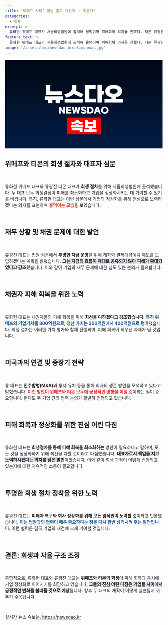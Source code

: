 ```yaml
---
title: ‘티메프 사태’ 법원 출석 채권자 수 미공개!
categories:
  - 법률
excerpt: >
  류화현 위메프 대표가 서울회생법원에 출석해 울먹이며 피해회복 의지를 전했다. 티몬 류광진 대표도 회생절차의 필요성을 강조하며 진심을 다하겠다고 밝혔다. 이들의 앞날에 관심이 집중된다.
feature_text: >
  류화현 위메프 대표가 서울회생법원에 출석해 울먹이며 피해회복 의지를 전했다. 티몬 류광진 대표도 회생절차의 필요성을 강조하며 진심을 다하겠다고 밝혔다. 이들의 앞날에 관심이 집중된다.
image: '/assets/img/newsdao_breakingnews.jpg'
---
```


<p><img src="/assets/img/newsdao_breakingnews.jpg" alt="flaretime 속보" /></p>

<h2 data-ke-size="size26">위메프와 티몬의 회생 절차와 대표자 심문</h2>

<p data-ke-size="size16">&nbsp;</p>

<p data-ke-size="size16">류화현 위메프 대표와 류광진 티몬 대표가 <b>회생 절차</b>를 위해 서울회생법원에 출석했습니다. 두 대표 모두 회생결정이 피해를 최소화하고 기업을 정상화시키는 데 기여할 수 있기를 바랍니다. 특히, 류화현 대표는 이번 심문에서 기업의 정상화를 위해 진심으로 노력하겠다는 의지를 표현하며 <b><span style="color: #ee2323;">울먹이는 모습</span></b>을 보였습니다. </p>

<p data-ke-size="size16">&nbsp;</p>

<h2 data-ke-size="size26">재무 상황 및 채권 문제에 대한 발언</h2>

<p data-ke-size="size16">&nbsp;</p>

<p data-ke-size="size16">류광진 대표는 법원 심문에서 <b>투명한 자금 운영</b>을 위해 계좌와 결제대금예치 제도를 도입하겠다는 계획을 밝혔습니다. <b><span style="background-color: #21538527;">그는 자금의 흐름이 제대로 공유되지 않아 피해가 확대되었다고 강조</span></b>했습니다. 이와 같이 기업의 재무 문제에 대한 심도 있는 논의가 필요합니다.</p>

<p data-ke-size="size16">&nbsp;</p>

<h2 data-ke-size="size26">채권자 피해 회복을 위한 노력</h2>

<p data-ke-size="size16">&nbsp;</p>

<p data-ke-size="size16">류화현 대표는 채권자들의 피해 회복을 위해 <b>최선을 다하겠다고 강조했습니다</b>. <b><span style="color: #1a5490;">특히 위메프의 기업가치를 800억원으로, 청산 가치는 300억원에서 400억원으로 평가</span></b>했습니다. 회생 절차는 이러한 가치 평가와 함께 진행되며, 피해 회복이 최우선 과제가 될 것입니다.</p>

<p data-ke-size="size16">&nbsp;</p>

<h2 data-ke-size="size26">미국과의 연결 및 중장기 전략</h2>

<p data-ke-size="size16">&nbsp;</p>

<p data-ke-size="size16">류 대표는 <b>인수합병(M&A)</b>와 투자 유치 등을 통해 회사의 생존 방안을 모색하고 있다고 밝혔습니다. <b><span style="color: #ee2323;">이런 방안이 위메프와 티몬 모두에 긍정적인 영향을 미칠 것</span></b>이라는 점이 중요합니다. 현재도 두 기업 간의 협력 논의가 활발히 진행되고 있습니다.</p>

<p data-ke-size="size16">&nbsp;</p>

<h2 data-ke-size="size26">피해 회복과 정상화를 위한 진심 어린 다짐</h2>

<p data-ke-size="size16">&nbsp;</p>

<p data-ke-size="size16">류화현 대표는 <b>회생절차를 통해 피해 회복을 최소화하는</b> 방안이 필요하다고 말하며, 모든 것을 정상화하기 위해 최선을 다할 것이라고 다짐했습니다. <b><span style="background-color: #21538527;">대표자로서 책임을 지고 노력하시겠다는 의지를 담은 발언</span></b>이었습니다. 이와 같이 회생 과정이 어떻게 진행되고 있는지에 대한 지속적인 소통이 필요합니다.</p>

<p data-ke-size="size16">&nbsp;</p>

<h2 data-ke-size="size26">투명한 회생 절차 정착을 위한 노력</h2>

<p data-ke-size="size16">&nbsp;</p>

<p data-ke-size="size16">류광진 대표는 <b>피해자 복구와 회사 정상화를 위해 모든 임직원이 노력할 것</b>이라고 덧붙였습니다. <b><span style="color: #1a5490;">이는 법원과의 협력이 매우 중요하다는 점을 다시 한번 상기시켜 주는 발언입니다</span></b>. 이런 협력은 결국 기업의 재건에 크게 기여할 것입니다.</p>

<p data-ke-size="size16">&nbsp;</p>

<h2 data-ke-size="size26">결론: 회생과 자율 구조 조정</h2>

<p data-ke-size="size16">&nbsp;</p>

<p data-ke-size="size16">종합적으로, 류화현 대표와 류광진 대표는 <b>위메프와 티몬의 회생</b>이 피해 회복과 동시에 기업 정상화로 이어지기를 희망하고 있습니다. <b><span style="background-color: #21538527;">그들의 진심 어린 다짐은 기업들 사이에서 긍정적인 변화를 불러올 것으로 예상</span></b>됩니다. 향후 두 대표의 계획이 어떻게 실현될지 귀추가 주목됩니다.</p>

<p data-ke-size="size16">&nbsp;</p>
실시간 뉴스 속보는, <a href="https://newsdao.kr" rel="dofollow">https://newsdao.kr</a>


